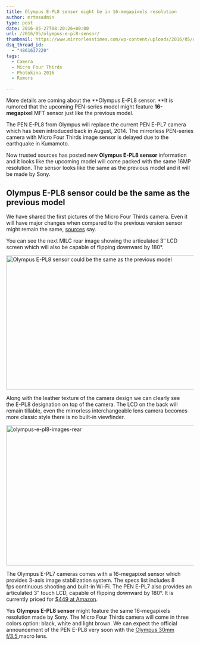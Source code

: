 ```yaml
---
title: Olympus E-PL8 sensor might be in 16-megapixels resolution
author: mrtmsadmin
type: post
date: 2016-05-27T08:20:26+00:00
url: /2016/05/olympus-e-pl8-sensor/
thumbnail: https://www.mirrorlesstimes.com/wp-content/uploads/2016/05/olympus-e-pl8-images-rear.jpg
dsq_thread_id:
  - "4861637220"
tags:
  - Camera
  - Micro Four Thirds
  - Photokina 2016
  - Rumors

---
```

More details are coming about the **Olympus E-PL8 sensor. **It is rumored that the upcoming PEN-series model might feature **16-megapixel** MFT sensor just like the previous model.

The PEN E-PL8 from Olympus will replace the current PEN E-PL7 camera which has been introduced back in August, 2014. The mirrorless PEN-series camera with Micro Four Thirds image sensor is delayed due to the earthquake in Kumamoto.

Now trusted sources has posted new **Olympus E-PL8 sensor** information and it looks like the upcoming model will come packed with the same 16MP resolution. The sensor looks like the same as the previous model and it will be made by Sony.<!--more-->

## Olympus E-PL8 sensor could be the same as the previous model

We have shared the first pictures of the Micro Four Thirds camera. Even it will have major changes when compared to the previous version sensor might remain the same, <a href="http://www.43rumors.com/ft5-olympus-e-pl8-has-a-16mp-sensor/" target="_blank" rel="external nofollow">sources</a> say.

You can see the next MILC rear image showing the articulated 3″ LCD screen which will also be capable of flipping downward by 180°.

<img class="alignnone wp-image-205 size-full" title="Olympus E-PL8 sensor could be the same as the previous model" src="https://i1.wp.com/www.mirrorlesstimes.com/wp-content/uploads/2016/05/olympus-e-pl8-images-back.jpg?resize=600%2C360&#038;ssl=1" alt="Olympus E-PL8 sensor could be the same as the previous model" width="600" height="360" srcset="https://i1.wp.com/www.mirrorlesstimes.com/wp-content/uploads/2016/05/olympus-e-pl8-images-back.jpg?w=800&ssl=1 800w, https://i1.wp.com/www.mirrorlesstimes.com/wp-content/uploads/2016/05/olympus-e-pl8-images-back.jpg?resize=300%2C180&ssl=1 300w, https://i1.wp.com/www.mirrorlesstimes.com/wp-content/uploads/2016/05/olympus-e-pl8-images-back.jpg?resize=768%2C461&ssl=1 768w" sizes="(max-width: 600px) 100vw, 600px" data-recalc-dims="1" /> 

Along with the leather texture of the camera design we can clearly see the E-PL8 designation on top of the camera. The LCD on the back will remain tillable, even the mirrorless interchangeable lens camera becomes more classic style there is no built-in viewfinder.

<img class="alignnone size-full wp-image-204" src="https://i0.wp.com/www.mirrorlesstimes.com/wp-content/uploads/2016/05/olympus-e-pl8-images-rear.jpg?resize=600%2C376&#038;ssl=1" alt="olympus-e-pl8-images-rear" width="600" height="376" srcset="https://i0.wp.com/www.mirrorlesstimes.com/wp-content/uploads/2016/05/olympus-e-pl8-images-rear.jpg?w=800&ssl=1 800w, https://i0.wp.com/www.mirrorlesstimes.com/wp-content/uploads/2016/05/olympus-e-pl8-images-rear.jpg?resize=300%2C188&ssl=1 300w, https://i0.wp.com/www.mirrorlesstimes.com/wp-content/uploads/2016/05/olympus-e-pl8-images-rear.jpg?resize=768%2C481&ssl=1 768w" sizes="(max-width: 600px) 100vw, 600px" data-recalc-dims="1" /> 

The Olympus E-PL7 cameras comes with a 16-megapixel sensor which provides 3-axis image stabilization system. The specs list includes 8 fps continuous shooting and built-in Wi-Fi. The PEN E-PL7 also provides an articulated 3″ touch LCD, capable of flipping downward by 180°. It is currently priced for <a href="http://amzn.to/1sBJxEv" target="_blank" rel="external nofollow">$449 at Amazon</a>.

Yes **Olympus E-PL8 sensor** might feature the same 16-megapixels resolution made by Sony. The Micro Four Thirds camera will come in three colors option: black, white and light brown. We can expect the official announcement of the PEN E-PL8 very soon with the [Olympus 30mm f/3.5 ][1]macro lens.

 [1]: https://www.mirrorlesstimes.com/2016/05/olympus-30mm-macro-lens/
